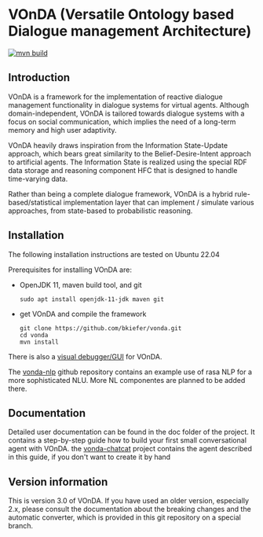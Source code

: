 # VOnDA (Versatile Ontology based Dialogue management Architecture)

[![mvn build](https://github.com/bkiefer/vonda/actions/workflows/maven.yml/badge.svg)](https://github.com/bkiefer/vonda/actions/workflows/maven.yml)

## Introduction

VOnDA is a framework for the implementation of reactive dialogue management
functionality in dialogue systems for virtual agents. Although
domain-independent, VOnDA is tailored towards dialogue systems with a focus on
social communication, which implies the need of a long-term memory and high
user adaptivity.

VOnDA heavily draws inspiration from the Information State-Update approach,
which bears great similarity to the Belief-Desire-Intent approach to artificial
agents. The Information State is realized using the special RDF data storage
and reasoning component HFC that is designed to handle time-varying data.

Rather than being a complete dialogue framework, VOnDA is a hybrid
rule-based/statistical implementation layer that can implement / simulate
various approaches, from state-based to probabilistic reasoning.

## Installation

The following installation instructions are tested on Ubuntu 22.04

Prerequisites for installing VOnDA are:
- OpenJDK 11, maven build tool, and git
  ```
  sudo apt install openjdk-11-jdk maven git
  ```

- get VOnDA and compile the framework
  ```
  git clone https://github.com/bkiefer/vonda.git
  cd vonda
  mvn install
  ```

There is also a [visual debugger/GUI](https://github.com/yoshegg/rudibugger) for VOnDA.

The [vonda-nlp](https://github.com/bkiefer/vonda-nlp) github repository contains an example use of rasa NLP for a more sophisticated NLU. More NL componentes are planned to be added there.

## Documentation

Detailed user documentation can be found in the doc folder of the project. It
contains a step-by-step guide how to build your first small conversational
agent with VOnDA. the [vonda-chatcat](https://github.com/bkiefer/vonda-chatcat)
project contains the agent described in this guide, if you don't want to create
it by hand

## Version information

This is version 3.0 of VOnDA. If you have used an older version,
especially 2.x, please consult the documentation about the breaking
changes and the automatic converter, which is provided in this git
repository on a special branch.
